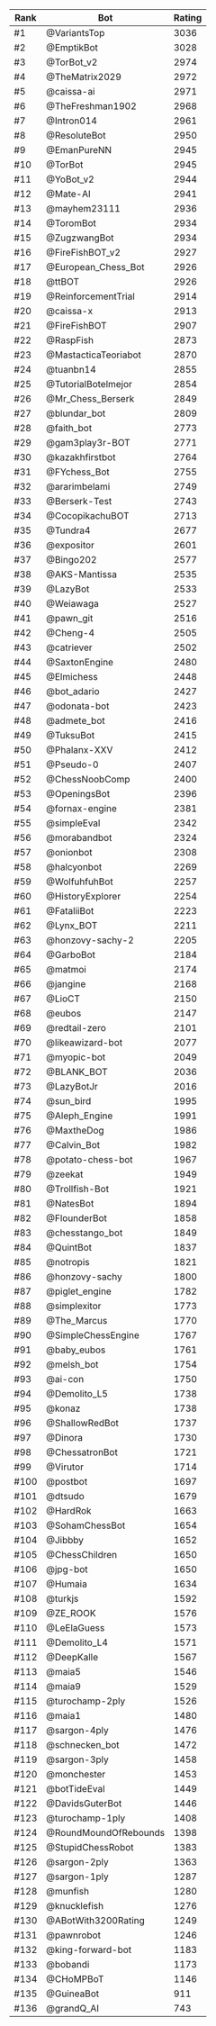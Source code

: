Rank|Bot|Rating
---|---|---
#1|@VariantsTop|3036
#2|@EmptikBot|3028
#3|@TorBot_v2|2974
#4|@TheMatrix2029|2972
#5|@caissa-ai|2971
#6|@TheFreshman1902|2968
#7|@Intron014|2961
#8|@ResoluteBot|2950
#9|@EmanPureNN|2945
#10|@TorBot|2945
#11|@YoBot_v2|2944
#12|@Mate-AI|2941
#13|@mayhem23111|2936
#14|@ToromBot|2934
#15|@ZugzwangBot|2934
#16|@FireFishBOT_v2|2927
#17|@European_Chess_Bot|2926
#18|@ttBOT|2926
#19|@ReinforcementTrial|2914
#20|@caissa-x|2913
#21|@FireFishBOT|2907
#22|@RaspFish|2873
#23|@MastacticaTeoriabot|2870
#24|@tuanbn14|2855
#25|@TutorialBotelmejor|2854
#26|@Mr_Chess_Berserk|2849
#27|@blundar_bot|2809
#28|@faith_bot|2773
#29|@gam3play3r-BOT|2771
#30|@kazakhfirstbot|2764
#31|@FYchess_Bot|2755
#32|@ararimbelami|2749
#33|@Berserk-Test|2743
#34|@CocopikachuBOT|2713
#35|@Tundra4|2677
#36|@expositor|2601
#37|@Bingo202|2577
#38|@AKS-Mantissa|2535
#39|@LazyBot|2533
#40|@Weiawaga|2527
#41|@pawn_git|2516
#42|@Cheng-4|2505
#43|@catriever|2502
#44|@SaxtonEngine|2480
#45|@Elmichess|2448
#46|@bot_adario|2427
#47|@odonata-bot|2423
#48|@admete_bot|2416
#49|@TuksuBot|2415
#50|@Phalanx-XXV|2412
#51|@Pseudo-0|2407
#52|@ChessNoobComp|2400
#53|@OpeningsBot|2396
#54|@fornax-engine|2381
#55|@simpleEval|2342
#56|@morabandbot|2324
#57|@onionbot|2308
#58|@halcyonbot|2269
#59|@WolfuhfuhBot|2257
#60|@HistoryExplorer|2254
#61|@FataliiBot|2223
#62|@Lynx_BOT|2211
#63|@honzovy-sachy-2|2205
#64|@GarboBot|2184
#65|@matmoi|2174
#66|@jangine|2168
#67|@LioCT|2150
#68|@eubos|2147
#69|@redtail-zero|2101
#70|@likeawizard-bot|2077
#71|@myopic-bot|2049
#72|@BLANK_BOT|2036
#73|@LazyBotJr|2016
#74|@sun_bird|1995
#75|@Aleph_Engine|1991
#76|@MaxtheDog|1986
#77|@Calvin_Bot|1982
#78|@potato-chess-bot|1967
#79|@zeekat|1949
#80|@Trollfish-Bot|1921
#81|@NatesBot|1894
#82|@FlounderBot|1858
#83|@chesstango_bot|1849
#84|@QuintBot|1837
#85|@notropis|1821
#86|@honzovy-sachy|1800
#87|@piglet_engine|1782
#88|@simplexitor|1773
#89|@The_Marcus|1770
#90|@SimpleChessEngine|1767
#91|@baby_eubos|1761
#92|@melsh_bot|1754
#93|@ai-con|1750
#94|@Demolito_L5|1738
#95|@konaz|1738
#96|@ShallowRedBot|1737
#97|@Dinora|1730
#98|@ChessatronBot|1721
#99|@Virutor|1714
#100|@postbot|1697
#101|@dtsudo|1679
#102|@HardRok|1663
#103|@SohamChessBot|1654
#104|@Jibbby|1652
#105|@ChessChildren|1650
#106|@jpg-bot|1650
#107|@Humaia|1634
#108|@turkjs|1592
#109|@ZE_ROOK|1576
#110|@LeElaGuess|1573
#111|@Demolito_L4|1571
#112|@DeepKalle|1567
#113|@maia5|1546
#114|@maia9|1529
#115|@turochamp-2ply|1526
#116|@maia1|1480
#117|@sargon-4ply|1476
#118|@schnecken_bot|1472
#119|@sargon-3ply|1458
#120|@monchester|1453
#121|@botTideEval|1449
#122|@DavidsGuterBot|1446
#123|@turochamp-1ply|1408
#124|@RoundMoundOfRebounds|1398
#125|@StupidChessRobot|1383
#126|@sargon-2ply|1363
#127|@sargon-1ply|1287
#128|@munfish|1280
#129|@knucklefish|1276
#130|@ABotWith3200Rating|1249
#131|@pawnrobot|1246
#132|@king-forward-bot|1183
#133|@bobandi|1173
#134|@CHoMPBoT|1146
#135|@GuineaBot|911
#136|@grandQ_AI|743
